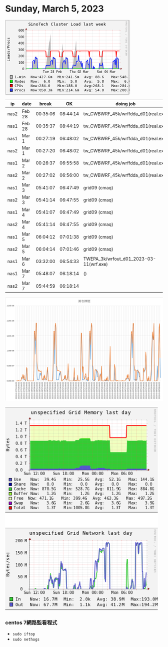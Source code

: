 # Sunday, March 5, 2023

![](../attachments/graph_228.png)


ip|date|break|OK|doing job
-|-|-|-|-
nas2|Feb 28|00:35:06|08:44:14|tw_CWBWRF_45k/wrffdda_d01(real.exe)
nas1|Feb 28|00:35:37|08:44:19|tw_CWBWRF_45k/wrffdda_d01(real.exe)
nas1|Mar  1|00:27:19|06:48:02|tw_CWBWRF_45k/wrffdda_d01(real.exe)
nas2|Mar  1|00:27:20|06:48:02|tw_CWBWRF_45k/wrffdda_d01(real.exe)
nas1|Mar  2|00:26:37|06:55:58|tw_CWBWRF_45k/wrffdda_d01(real.exe)
nas2|Mar  2|00:27:02|06:56:00|tw_CWBWRF_45k/wrffdda_d01(real.exe)
nas1|Mar  3|05:41:07|06:47:49|grid09 (cmaq)
nas2|Mar  3|05:41:14|06:47:55|grid09 (cmaq)
nas1|Mar  4|05:41:07|06:47:49|grid09 (cmaq)
nas2|Mar  4|05:41:14|06:47:55|grid09 (cmaq)
nas1|Mar  5|06:04:12|07:01:38|grid09 (cmaq)
nas2|Mar  5|06:04:14|07:01:46|grid09 (cmaq)
nas1|Mar  6|03:32:00|06:54:33|TWEPA_3k/wrfout_d01_2023-03-11(wrf.exe)
nas1|Mar  7|05:48:07|06:18:14|()
nas2|Mar  7|05:44:59|06:18:14|

![](../attachments/2023-03-06-12-06-42.png)


![](../attachments/2023-03-06-11-03-59.png)

### centos 7網路監看程式

- `sudo iftop`
- `sudo nethogs`

